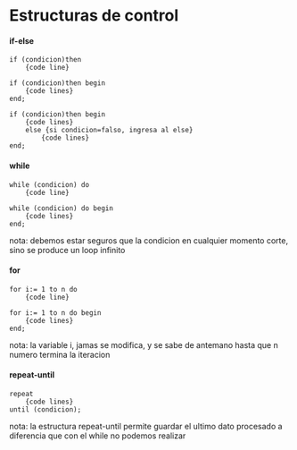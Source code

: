 # Estructuras de control 
#### if-else 


~~~
if (condicion)then 
    {code line}
~~~

~~~
if (condicion)then begin
    {code lines}
end;
~~~

~~~
if (condicion)then begin
    {code lines}
    else {si condicion=falso, ingresa al else}
        {code lines}
end; 
~~~
#### while 
~~~
while (condicion) do 
    {code line}
~~~
~~~
while (condicion) do begin
    {code lines}
end;
~~~
nota: debemos estar seguros que la condicion en cualquier momento corte, sino se produce un loop infinito 
#### for

~~~
for i:= 1 to n do 
    {code line}
~~~

~~~
for i:= 1 to n do begin
    {code lines}
end;
~~~

nota: la variable i, jamas se modifica, y se sabe de antemano hasta que n numero termina la iteracion 

#### repeat-until

~~~
repeat
    {code lines}
until (condicion);
~~~
nota: la estructura repeat-until permite guardar el ultimo dato procesado a diferencia que con el while no podemos realizar 